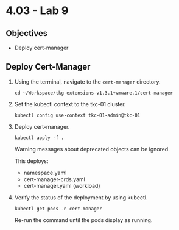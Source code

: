 # 4.03 - Lab 9

## Objectives

- Deploy cert-manager

## Deploy Cert-Manager

1. Using the terminal, navigate to the `cert-manager` directory.

    `cd ~/Workspace/tkg-extensions-v1.3.1+vmware.1/cert-manager`

2. Set the kubectl context to the tkc-01 cluster.

    `kubectl config use-context tkc-01-admin@tkc-01`

3. Deploy cert-manager.

    `kubectl apply -f .`

    Warning messages about deprecated objects can be ignored.

    This deploys:

    - namespace.yaml
    - cert-manager-crds.yaml
    - cert-manager.yaml (workload)
4. Verify the status of the deployment by using kubectl.

    `kubectl get pods -n cert-manager`

    Re-run the command until the pods display as running.
